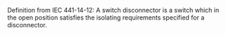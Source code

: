 Definition from IEC 441-14-12: A switch disconnector is a switch which in the open position satisfies the isolating requirements specified for a disconnector.